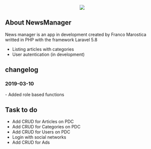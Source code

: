 <p align="center"><img src="https://laravel.com/assets/img/components/logo-laravel.svg"></p>

## About NewsManager

News manager is an app in development created by Franco Marostica writted in PHP with the framework Laravel 5.8

- Listing articles with categories
- User autentication (in development)

## changelog

<h3>2019-03-10</h3>
- Added role based functions

## Task to do

- Add CRUD for Articles on PDC
- Add CRUD for Categories on PDC
- Add CRUD for Users on PDC
- Login with social networks
- Add CRUD for Ads
